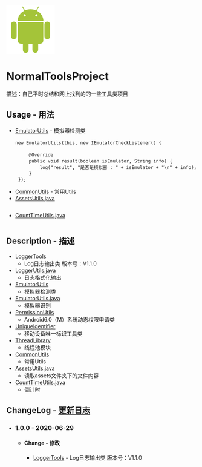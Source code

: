 ![Android](Android.png)
# NormalToolsProject
描述：自己平时总结和网上找到的的一些工具类项目

## Usage - 用法
- [EmulatorUtils](EmulatorUtils) - 模拟器检测类
   ```
   new EmulatorUtils(this, new IEmulatorCheckListener() {

        @Override
        public void result(boolean isEmulator, String info) {
            log("result", "是否是模拟器 : " + isEmulator + "\n" + info);
        }
    });
    ```
- [CommonUtils](CommonUtils) - 常用Utils
- [AssetsUtils.java](CommonUtils/src/main/java/com/pillowcase/utils/AssetsUtils.java)
    ```
    ```
- [CountTimeUtils.java](CommonUtils/src/main/java/com/pillowcase/utils/CountTimeUtils.java)
    ```
    ```


## Description - 描述
- [LoggerTools](LoggerTools)
    - Log日志输出类 版本号：V1.1.0
- [LoggerUtils.java](LoggerTools/src/main/java/com/pillowcase/logger/LoggerUtils.java)
    - 日志格式化输出
- [EmulatorUtils](EmulatorUtils)
    - 模拟器检测类
- [EmulatorUtils.java](EmulatorUtils/src/main/java/com/pillowcase/emulator/EmulatorUtils.java)
    - 模拟器识别
- [PermissionUtils](PermissionUtils)
    - Android6.0（M）系统动态权限申请类
- [UniqueIdentifier](UniqueIdentifier)
    - 移动设备唯一标识工具类
- [ThreadLibrary](ThreadLibrary)
    - 线程池模块
- [CommonUtils](CommonUtils)
    - 常用Utils
- [AssetsUtils.java](CommonUtils/src/main/java/com/pillowcase/utils/AssetsUtils.java)
    - 读取assets文件夹下的文件内容
- [CountTimeUtils.java](CommonUtils/src/main/java/com/pillowcase/utils/CountTimeUtils.java)
    - 倒计时

## ChangeLog - [更新日志](ChangeLog.md)
- ### 1.0.0 - 2020-06-29
    - #### Change  - 修改
      - [LoggerTools](LoggerTools) - Log日志输出类 版本号：V1.1.0

